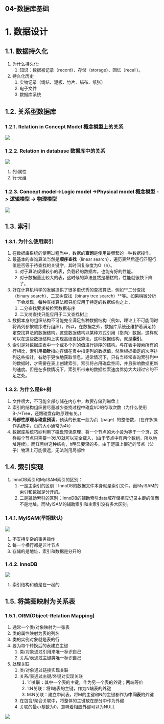 04-数据库基础
---
# 1. 数据设计

## 1.1. 数据持久化
1. 为什么持久化:
   1. 知识：数据被记录（record）、存储（storage）、回忆（recall）。
2. 持久化历史
   1. 实物记录（绳结、泥板、⽵⽚、绢布、纸张）
   2. 电子文件
   3. 数据库系统

## 1.2. 关系型数据库

### 1.2.1. Relation in Concept Model 概念模型上的关系
![](img/web/17.png)

### 1.2.2. Relation in database 数据库中的关系
![](img/web/18.png)

1. 列:属性
2. 行:元组

### 1.2.3. Concept model->Logic model ->Physical model 概念模型 -> 逻辑模型 -> 物理模型
![](img/web/19.png)

## 1.3. 索引

### 1.3.1. 为什么使用索引
1. 在数据库系统的使用过程当中，数据的**查询**是使用最频繁的⼀种数据操作。
2. 最基本的查询算法当然是**顺序查找**（linear search），遍历表然后逐⾏匹配⾏值是否等于待查找的关键字，其时间复杂度为O（n）。
   1. 对于算法规模较小的表，负载轻的数据库，也能有好的性能。
   2. 对于数据量比较大的表，这时候的算法显然是糟糕的，性能就很快下降了。
3. 好在计算机科学的发展提供了很多更优秀的查找算法，例如**二分查找（binary search）、⼆叉树查找（binary tree search）**等。如果稍微分析⼀下会发现，每种查找算法都只能应⽤于特定的数据结构之上，
   1. 二分查找要求被检索数据有序
   2. 二叉树查找只能应⽤于二叉查找树上
4. 数据本身的组织结构不可能完全满⾜各种数据结构（例如，理论上不可能同时将两列都按顺序进⾏组织），所以，在数据之外，数据库系统还维护着满⾜特定查找算法的数据结构，这些数据结构以某种⽅式引⽤（指向）数据，这样就可以在这些数据结构上实现高级查找算法。这种数据结构，就是**索引**。
5. 索引是对数据库表中⼀个或多个列的值进⾏排序的结构。与在表中搜索所有的⾏相⽐，索引⽤**指针**指向存储在表中指定列的数据值，然后根据指定的次序排列这些指针，有助于更快地获取信息。通常情况下，只有当经常查询索引列中的数据时，才需要在表上创建索引。索引将占⽤磁盘空间，并且影响数据更新的速度。但是在多数情况下，索引所带来的数据检索速度优势⼤⼤超过它的不⾜之处。

### 1.3.2. 为什么是B+树
1. ⽂件很⼤，不可能全部存储在内存中，故要存储到磁盘上
2. 索引的结构组织要尽量减少查找过程中磁盘I/O的存取次数（为什么使⽤B-/+Tree，还跟磁盘存取原理有关。）
3. **局部性原理与磁盘预读**，预读的⻓度⼀般为⻚（page）的整倍数，（在许多操作系统中，页的大小通常为4k）
4. 数据库系统巧妙利⽤了磁盘预读原理，将⼀个节点的⼤⼩设为等于⼀个⻚，这样每个节点只需要⼀次I/O就可以完全载⼊，(由于节点中有两个数组，所以地址连续)。⽽红⿊树这种结构，h明显要深的多。由于逻辑上很近的节点（⽗⼦）物理上可能很远，⽆法利⽤局部性

## 1.4. 索引实现
1. InnoDB索引和MyISAM索引的区别：
   1. ⼀是主索引的区别：InnoDB的数据⽂件本身就是索引⽂件。⽽MyISAM的索引和数据是分开的。
   2. ⼆是辅助索引的区别：InnoDB的辅助索引data域存储相应记录主键的值⽽不是地址。⽽MyISAM的辅助索引和主索引没有多⼤区别。

### 1.4.1. MyISAM(早期默认)
![](img/web/20.png)

1. 不支持复杂的事务操作
2. 每一个横行都是非叶节点
3. 存储的是地址，索引和数据是分开的

### 1.4.2. innoDB
![](img/web/21.png)

1. 索引结构和值是在一起的

## 1.5. 将类图映射为关系表

### 1.5.1. ORM(Object-Relation Mapping)
1. 通常⼀个类/对象映射为⼀张表
2. 类的属性映射为表的列名
3. 类的实例对象就是表的⾏
4. 要为每个转换后的表建⽴主键
   1. 类/对象通过引⽤来唯⼀标识⾃⼰
   2. 关系/表通过主键类唯⼀标识⾃⼰
5. 处理关联
   1. 类/对象通过链接实现关联
   2. 关系/表通过主键/外键对实现关联
      1. 1:1关联：其中⼀个表的主键，作为另⼀个表的外键；两端等价
      2. 1:N关联：将1端表的主键，作为N端表的外键
      3. M:N关联：建⽴中间表，将M的主键和N的主键都作为**中间表**的外键
   3. 在包含/聚合关联中，将整体的主键放在部分中作为外键
   4. 关联的最⼩基数为0，意味着相应外键可以为NULL

![](img/web/22.png)